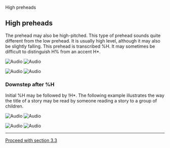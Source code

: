 High preheads <!-- function FrameUpdate(URL1, URL2) { parent.audio.location.href = URL1; parent.display.location.href = URL2; } // -->

High preheads
-------------

The prehead may also be high-pitched. This type of prehead sounds quite different from the low prehead. It is usually high level, although it may also be slightly falling. This prehead is transcribed %H. It may sometimes be difficult to distinguish H% from an accent H\*.

![Audio](audio.gif) ![Audio](./audio/gif/211.gif)

![Audio](audio.gif) ![Audio](./audio/gif/216.gif)

### Downstep after %H

Initial %H may be followed by !H\*. The following example illustrates the way the title of a story may be read by someone reading a story to a group of children.

![Audio](audio.gif) ![Audio](./audio/gif/099.gif)

![Audio](audio.gif) ![Audio](./audio/gif/213.gif)

* * *

[Proceed with section 3.3](init3.htm)